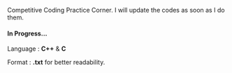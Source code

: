Competitive Coding Practice Corner.
I will update the codes as soon as I do them.
#### In Progress...
Language : **C++** & **C**

Format : **.txt** for better readability.
